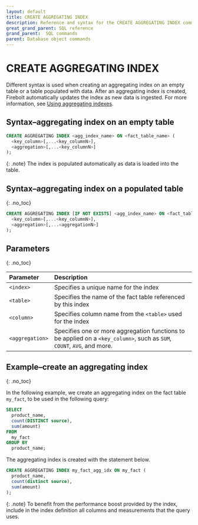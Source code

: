 ```yaml
---
layout: default
title: CREATE AGGREGATING INDEX
description: Reference and syntax for the CREATE AGGREGATING INDEX command.
great_grand_parent: SQL reference
grand_parent:  SQL commands
parent: Database object commands
---
```


# CREATE AGGREGATING INDEX

Different syntax is used when creating an aggregating index on an empty table or a table populated with data. After an aggregating index is created, Firebolt automatically updates the index as new data is ingested. For more information, see [Using aggregating indexes](../../using-indexes/using-aggregating-indexes.md).

## Syntax&ndash;aggregating index on an empty table

```sql
CREATE AGGREGATING INDEX <agg_index_name> ON <fact_table_name> (
  <key_column>[,...<key_columnN>],
  <aggregation>[,...<key_columnN>]
);
```

{: .note}
The index is populated automatically as data is loaded into the table.

## Syntax&ndash;aggregating index on a populated table
{: .no_toc}

```sql
CREATE AGGREGATING INDEX [IF NOT EXISTS] <agg_index_name> ON <fact_table_name> (
  <key_column>[,...<key_columnN>],
  <aggregation>[,...<aggregationN>]
);
```
## Parameters 
{: .no_toc} 

| Parameter           | Description               |
| :------------------- | :------------------------------- |
| `<index>`  | Specifies a unique name for the index                                                                                   |
| `<table>` | Specifies the name of the fact table referenced by this index                                                           |
| `<column>`      | Specifies column name from the `<table>` used for the index                                                   |
| `<aggregation>`     | Specifies one or more aggregation functions to be applied on a `<key_column>`, such as `SUM`, `COUNT`, `AVG`, and more. |

## Example&ndash;create an aggregating index
{: .no_toc}

In the following example, we create an aggregating index on the fact table `my_fact`, to be used in the following query:

```sql
SELECT
  product_name,
  count(DISTINCT source),
  sum(amount)
FROM
  my_fact
GROUP BY
  product_name;
```

The aggregating index is created with the statement below.

```sql
CREATE AGGREGATING INDEX my_fact_agg_idx ON my_fact (
  product_name,
  count(distinct source),
  sum(amount)
);
```

{: .note}
To benefit from the performance boost provided by the index, include in the index definition all columns and measurements that the query uses.
